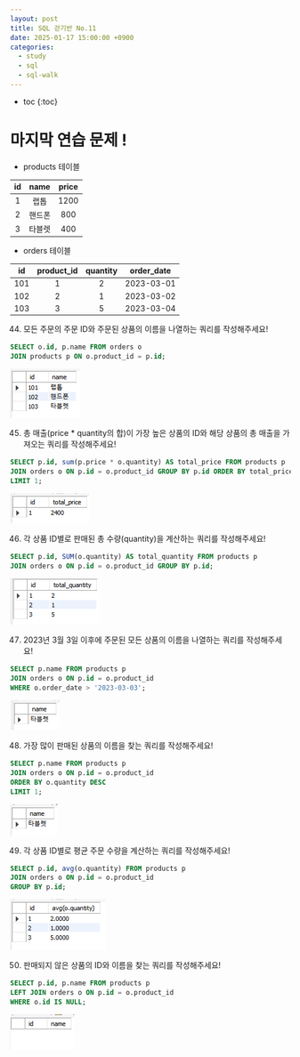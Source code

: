 ```yaml
---
layout: post
title: SQL 걷기반 No.11
date: 2025-01-17 15:00:00 +0900
categories: 
  - study
  - sql
  - sql-walk
---
```


* toc
{:toc}

# 마지막 연습 문제 !

- products 테이블

| id | name | price |
|:--:|:----:|:-----:|
| 1  | 랩톱   | 1200 |
| 2  | 핸드폰 | 800 |
| 3  | 타블렛 | 400 |

- orders 테이블

| id | product_id | quantity | order_date |
|:--:|:----------:|:--------:|:----------:|
| 101 | 1         | 2        | 2023-03-01 |
| 102 | 2         | 1        | 2023-03-02 |
| 103 | 3         | 5        | 2023-03-04 |

44. 모든 주문의 주문 ID와 주문된 상품의 이름을 나열하는 쿼리를 작성해주세요!
```sql
SELECT o.id, p.name FROM orders o  
JOIN products p ON o.product_id = p.id;
```
![walk11-44](/assets/img/blog/sql-walk/walk11-44.png)

45. 총 매출(price * quantity의 합)이 가장 높은 상품의 ID와 해당 상품의 총 매출을 가져오는 쿼리를 작성해주세요!
```sql
SELECT p.id, sum(p.price * o.quantity) AS total_price FROM products p  
JOIN orders o ON p.id = o.product_id GROUP BY p.id ORDER BY total_price DESC  
LIMIT 1;
```
![walk11-45](/assets/img/blog/sql-walk/walk11-45.png)

46. 각 상품 ID별로 판매된 총 수량(quantity)을 계산하는 쿼리를 작성해주세요!
```sql
SELECT p.id, SUM(o.quantity) AS total_quantity FROM products p  
JOIN orders o ON p.id = o.product_id GROUP BY p.id;
```
![walk11-46](/assets/img/blog/sql-walk/walk11-46.png)

47. 2023년 3월 3일 이후에 주문된 모든 상품의 이름을 나열하는 쿼리를 작성해주세요!
```sql
SELECT p.name FROM products p  
JOIN orders o ON p.id = o.product_id  
WHERE o.order_date > '2023-03-03';
```
![walk11-47](/assets/img/blog/sql-walk/walk11-47.png)

48. 가장 많이 판매된 상품의 이름을 찾는 쿼리를 작성해주세요!
```sql
SELECT p.name FROM products p  
JOIN orders o ON p.id = o.product_id  
ORDER BY o.quantity DESC  
LIMIT 1;
```
![walk11-48](/assets/img/blog/sql-walk/walk11-48.png)

49. 각 상품 ID별로 평균 주문 수량을 계산하는 쿼리를 작성해주세요!
```sql
SELECT p.id, avg(o.quantity) FROM products p  
JOIN orders o ON p.id = o.product_id  
GROUP BY p.id;
```
![walk11-49](/assets/img/blog/sql-walk/walk11-49.png)

50. 판매되지 않은 상품의 ID와 이름을 찾는 쿼리를 작성해주세요!
```sql
SELECT p.id, p.name FROM products p  
LEFT JOIN orders o ON p.id = o.product_id  
WHERE o.id IS NULL;
```
![walk11-50](/assets/img/blog/sql-walk/walk11-50.png)
